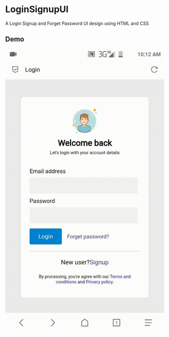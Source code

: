 # LoginSignupUI
A Login Signup and Forget Password UI design using HTML and CSS
## Demo
![Demo](https://github.com/ovidas00/LoginSignupUI/raw/main/Demo/full_demo.gif)
